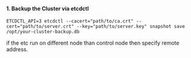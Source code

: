 #### 1. Backup the Cluster via etcdctl
```
ETCDCTL_API=3 etcdctl --cacert="path/to/ca.crt" --cert="path/to/server.crt" --key="path/to/server.key" snapshot save  /opt/your-cluster-backup.db
```
if the etc run on different node than control node then specify remote address.
